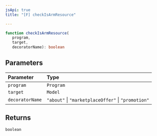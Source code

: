 ```yaml
---
jsApi: true
title: "[F] checkIsArmResource"

---
```

```ts
function checkIsArmResource(
   program, 
   target, 
   decoratorName): boolean
```

## Parameters

| Parameter | Type |
| :------ | :------ |
| `program` | `Program` |
| `target` | `Model` |
| `decoratorName` | `"about"` \| `"marketplaceOffer"` \| `"promotion"` |

## Returns

`boolean`

